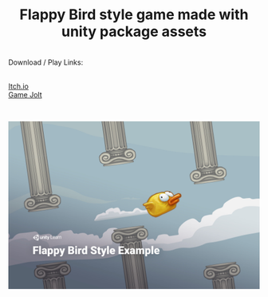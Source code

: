 
<h1 align="center"> Flappy Bird style game made with unity package assets </h1>
<br>
Download / Play Links:
<br><br>

[Itch.io](https://ilidam.itch.io/unity-flappy-bird-style-game)
<br>[Game Jolt](https://gamejolt.com/games/FlappyBird/752641)

<br>
<p align="center">
  <img src="FlappyBird.jpg"/>
</p>
